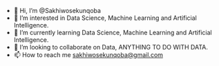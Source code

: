 - 👋 Hi, I’m @Sakhiwosekunqoba
- 👀 I’m interested in Data Science, Machine Learning and Artificial Intelligence.
- 🌱 I’m currently learning Data Science, Machine Learning and Artificial Intelligence.
- 💞️ I’m looking to collaborate on Data, ANYTHING TO DO WITH DATA.
- 📫 How to reach me sakhiwosekunqoba@gmail.com

<!---
Sakhiwosekunqoba/Sakhiwosekunqoba is a ✨ special ✨ repository because its `README.md` (this file) appears on your GitHub profile.
You can click the Preview link to take a look at your changes.
--->
